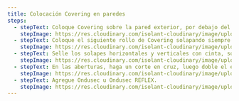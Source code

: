```yaml
---
title: Colocación Covering en paredes
steps:
  - stepText: Coloque Covering sobre la pared exterior, por debajo del nivel del suelo y cubriendo todas las aberturas. Fije a la pared usando clavos de cabeza grande o grampas.
    stepImage: https://res.cloudinary.com/isolant-cloudinary/image/upload/f_auto,q_auto:good/website-2021/instructions/colocacion-covering-en-paredes/isolant-aislantes-linea-construccion-en-seco-paso-a-paso-colocacion-covering-en-paredes-1.jpg
  - stepText: Coloque el siguiente rollo de Covering solapando siempre sobre el anterior.
    stepImage: https://res.cloudinary.com/isolant-cloudinary/image/upload/f_auto,q_auto:good/website-2021/instructions/colocacion-covering-en-paredes/isolant-aislantes-linea-construccion-en-seco-paso-a-paso-colocacion-covering-en-paredes-2.jpg
  - stepText: Selle los solapes horizontales y verticales con cinta, sobre superficies limpias.
    stepImage: https://res.cloudinary.com/isolant-cloudinary/image/upload/f_auto,q_auto:good/website-2021/instructions/colocacion-covering-en-paredes/isolant-aislantes-linea-construccion-en-seco-paso-a-paso-colocacion-covering-en-paredes-3.jpg
  - stepText: En las aberturas, haga un corte en cruz, luego doble el excedente hacia adentro y clávelo o engrámpelo.
    stepImage: https://res.cloudinary.com/isolant-cloudinary/image/upload/f_auto,q_auto:good/website-2021/instructions/colocacion-covering-en-paredes/isolant-aislantes-linea-construccion-en-seco-paso-a-paso-colocacion-covering-en-paredes-4.jpg
  - stepText: Agregue Ondusec u Ondusec REFLEX.
    stepImage: https://res.cloudinary.com/isolant-cloudinary/image/upload/f_auto,q_auto:good/website-2021/instructions/colocacion-covering-en-paredes/isolant-aislantes-linea-construccion-en-seco-paso-a-paso-colocacion-covering-en-paredes-5.jpg
---
```

